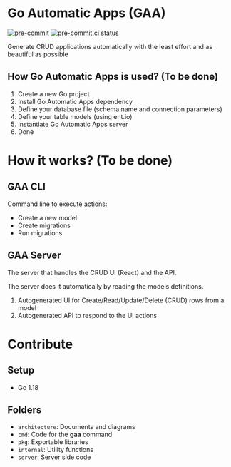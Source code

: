 # Go Automatic Apps (GAA)
[![pre-commit](https://img.shields.io/badge/pre--commit-enabled-brightgreen?logo=pre-commit&logoColor=white)](https://github.com/pre-commit/pre-commit)
[![pre-commit.ci status](https://results.pre-commit.ci/badge/github/rog-golang-buddies/golang-template-repository/main.svg)](https://results.pre-commit.ci/latest/github/rog-golang-buddies/golang-template-repository/main)


Generate CRUD applications automatically with the least effort and as beautiful as possible

## How Go Automatic Apps is used? (To be done)

1. Create a new Go project
2. Install Go Automatic Apps dependency
3. Define your database file (schema name and connection parameters)
4. Define your table models (using ent.io)
5. Instantiate Go Automatic Apps server
6. Done

# How it works? (To be done)

## GAA CLI

Command line to execute actions:

- Create a new model
- Create migrations
- Run migrations

## GAA Server

The server that handles the CRUD UI (React) and the API.

The server does it automatically by reading the models definitions.

1. Autogenerated UI for Create/Read/Update/Delete (CRUD) rows from a model
2. Autogenerated API to respond to the UI actions


# Contribute

## Setup

* Go 1.18

## Folders

* `architecture`: Documents and diagrams
* `cmd`: Code for the **gaa** command
* `pkg`: Exportable libraries
* `internal`: Utility functions
* `server`: Server side code

